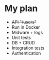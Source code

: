 # My plan
- ~~API "/users"~~
- Run in Docker
- Midware + logs
- Unit tests
- DB + CRUD
- Integration tests
- Authentication 